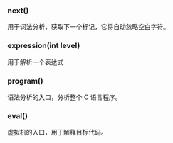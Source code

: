 
### next()
用于词法分析，获取下一个标记，它将自动忽略空白字符。

### expression(int level)
用于解析一个表达式

### program()
语法分析的入口，分析整个 C 语言程序。

### eval()
虚拟机的入口，用于解释目标代码。


